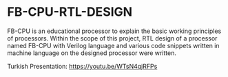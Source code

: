 # FB-CPU-RTL-DESIGN
FB-CPU is an educational processor to explain the basic working principles of processors. Within the scope of this project, RTL design of a processor named FB-CPU with Verilog language and various code snippets written in machine language on the designed processor were written. 

Turkish Presentation: https://youtu.be/WTsN4qjRFPs
